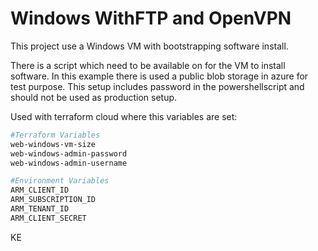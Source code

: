 # Windows WithFTP and OpenVPN


This project use a Windows VM with bootstrapping software install.

There is a script which need to be available on for the VM to install software.
In this example there is used a public blob storage in azure for test purpose.
This setup includes password in the powershellscript and should not be used as production setup.

Used with terraform cloud where this variables are set:

```bash
#Terraform Variables
web-windows-vm-size
web-windows-admin-password
web-windows-admin-username

#Environment Variables
ARM_CLIENT_ID
ARM_SUBSCRIPTION_ID
ARM_TENANT_ID
ARM_CLIENT_SECRET
```
KE
